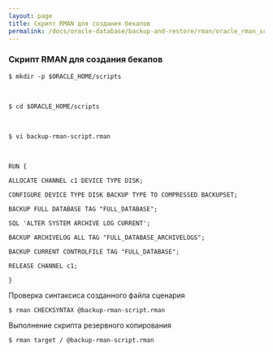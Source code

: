 ```yaml
---
layout: page
title: Скрипт RMAN для создания бекапов
permalink: /docs/oracle-database/backup-and-restore/rman/oracle_rman_scripts_example/
---
```


### Скрипт RMAN для создания бекапов


	$ mkdir -p $ORACLE_HOME/scripts

<br/>

	$ cd $ORACLE_HOME/scripts



<br/>

	$ vi backup-rman-script.rman


<br/>

    RUN {

    ALLOCATE CHANNEL c1 DEVICE TYPE DISK;

    CONFIGURE DEVICE TYPE DISK BACKUP TYPE TO COMPRESSED BACKUPSET;

    BACKUP FULL DATABASE TAG "FULL_DATABASE";

    SQL 'ALTER SYSTEM ARCHIVE LOG CURRENT';

    BACKUP ARCHIVELOG ALL TAG "FULL_DATABASE_ARCHIVELOGS";

    BACKUP CURRENT CONTROLFILE TAG "FULL_DATABASE";

    RELEASE CHANNEL c1;

    }

Проверка синтаксиса созданного файла сценария


	$ rman CHECKSYNTAX @backup-rman-script.rman

Выполнение скрипта резервного копирования


	$ rman target / @backup-rman-script.rman


<!--


Я потом рассмотрю следующие скрипты.

    run {
        CONFIGURE CHANNEL DEVICE TYPE DISK FORMAT '/tmp/backups/ORCL12_bkp_%t%s%p';
        CONFIGURE CONTROLFILE AUTOBACKUP FORMAT FOR DEVICE TYPE DISK TO  '/tmp/backups/ORCL12_cf_%F';
        backup database plus archivelog;
    }


%t = 4 bytes time stamp  
%s = backup set number  
%p = backup piece number  



    RUN{
        CONFIGURE CONTROLFILE AUTOBACKUP ON;


        SET COMMAND ID TO 'DUDAS_ONLINE_BACKUPFULL';

        ALLOCATE CHANNEL c1 DEVICE TYPE DISK;
        BACKUP AS COMPRESSED BACKUPSET FULL DATABASE TAG DUDAS_FULL FORMAT '/tmp/backups/ORCL12/bkp_%D_%T_%S_P_FULL';

        SQL 'ALTER SYSTEM ARCHIVE LOG CURRENT';

        BACKUP TAG DUDAS_ARCHIVE FORMAT '/tmp/backups/ORCL12/bkp_%D_%T_%S_%P_ARCHIVELOG' ARCHIVELOG ALL DELETE ALL INPUT;

        BACKUP TAG DUDAS_CONTROL CURRENT CONTROLFILE FORMAT '/tmp/backups/ORCL12/bkp_%D_%T_%S_%P_CONTROL';
        RELEASE CHANNEL C1;
    }

-->
